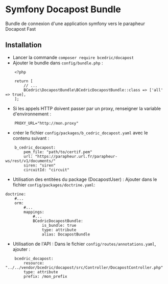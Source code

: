 # Symfony Docapost Bundle

Bundle de connexion d'une application symfony vers le parapheur Docapost Fast

## Installation

- Lancer la commande `composer require bcedric/docapost`
- Ajouter le bundle dans `config/bundle.php` :

```
    <?php

    return [
        // ...
        BCedric\DocapostBundle\BCedricDocapostBundle::class => ['all' => true],
    ];

```

- Si les appels HTTP doivent passer par un proxy, renseigner la variable d'environnement : 
```
    PROXY_URL="http://mon.proxy"
```

- créer le fichier `config/packages/b_cedric_docapost.yaml` avec le contenu suivant :

```
    b_cedric_docapost:
        pem_file: "path/to/certif.pem"
        url: "https://parapheur.url.fr/parapheur-ws/rest/v1/documents/"
        siren: "siren"
        circuitId: "circuit"

```


- Utilisation des entitées du package (DocapostUser) : Ajouter dans le fichier `config/packages/doctrine.yaml`: 
```
doctrine:
    #...
    orm:
        #...
        mappings:
            #...
            BCedricDocapostBundle:
                is_bundle: true
                type: attribute
                alias: DocapostBundle
```

- Utilisation de l'API : Dans le fichier `config/routes/annotations.yaml`, ajouter : 
```
    bcedric_docapost:
        resource: "../../vendor/bcedric/docapost/src/Controller/DocapostController.php"
        type: attribute
        prefix: /mon_prefix
```